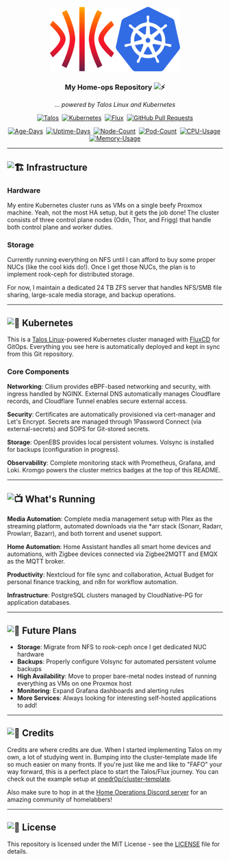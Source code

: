 <div align="center">
  <img src="./docs/assets/talos.svg" alt="Talos Linux logo" width="150" height="150">
  <img src="./docs/assets/kubernetes.png" alt="Kubernetes logo" width="150" height="150">
</div>

<div align="center">

### My Home-ops Repository <img src="https://fonts.gstatic.com/s/e/notoemoji/latest/1f4a5/512.gif" alt="⚡" width="16" height="16">

_... powered by Talos Linux and Kubernetes_

</div>

<div align="center">

[![Talos](https://img.shields.io/endpoint?url=https%3A%2F%2Fkromgo.altena.io%2Ftalos_version&style=for-the-badge&logo=talos&logoColor=white&color=blue&label=%20)](https://talos.dev)&nbsp;
[![Kubernetes](https://img.shields.io/endpoint?url=https%3A%2F%2Fkromgo.altena.io%2Fkubernetes_version&style=for-the-badge&logo=kubernetes&logoColor=white&color=blue&label=%20)](https://kubernetes.io)&nbsp;
[![Flux](https://img.shields.io/endpoint?url=https%3A%2F%2Fkromgo.altena.io%2Fflux_version&style=for-the-badge&logo=flux&logoColor=white&color=blue&label=%20)](https://fluxcd.io)&nbsp;
[![GitHub Pull Requests](https://img.shields.io/github/issues-pr/davealtena/homelab?logo=github&color=blue&logoColor=white&style=for-the-badge&label=%20)](https://github.com/davealtena/homelab/pulls)

</div>

<div align="center">

[![Age-Days](https://img.shields.io/endpoint?url=https%3A%2F%2Fkromgo.altena.io%2Fcluster_age_days&style=flat-square&label=Age)](https://github.com/kashalls/kromgo)&nbsp;
[![Uptime-Days](https://img.shields.io/endpoint?url=https%3A%2F%2Fkromgo.altena.io%2Fcluster_uptime_days&style=flat-square&label=Uptime)](https://github.com/kashalls/kromgo)&nbsp;
[![Node-Count](https://img.shields.io/endpoint?url=https%3A%2F%2Fkromgo.altena.io%2Fcluster_node_count&style=flat-square&label=Nodes)](https://github.com/kashalls/kromgo)&nbsp;
[![Pod-Count](https://img.shields.io/endpoint?url=https%3A%2F%2Fkromgo.altena.io%2Fcluster_pod_count&style=flat-square&label=Pods)](https://github.com/kashalls/kromgo)&nbsp;
[![CPU-Usage](https://img.shields.io/endpoint?url=https%3A%2F%2Fkromgo.altena.io%2Fcluster_cpu_usage&style=flat-square&label=CPU)](https://github.com/kashalls/kromgo)&nbsp;
[![Memory-Usage](https://img.shields.io/endpoint?url=https%3A%2F%2Fkromgo.altena.io%2Fcluster_memory_usage&style=flat-square&label=Memory)](https://github.com/kashalls/kromgo)

</div>

---

## <img src="https://fonts.gstatic.com/s/e/notoemoji/latest/1f3d7_fe0f/512.gif" alt="🏗️" width="20" height="20"> Infrastructure

### Hardware
My entire Kubernetes cluster runs as VMs on a single beefy Proxmox machine. Yeah, not the most HA setup, but it gets the job done! The cluster consists of three control plane nodes (Odin, Thor, and Frigg) that handle both control plane and worker duties.

### Storage
Currently running everything on NFS until I can afford to buy some proper NUCs (like the cool kids do!). Once I get those NUCs, the plan is to implement rook-ceph for distributed storage.

For now, I maintain a dedicated 24 TB ZFS server that handles NFS/SMB file sharing, large-scale media storage, and backup operations.

---

## <img src="https://fonts.gstatic.com/s/e/notoemoji/latest/1fa87/512.gif" alt="🪇" width="20" height="20"> Kubernetes

This is a [Talos Linux](https://www.talos.dev)-powered Kubernetes cluster managed with [FluxCD](https://fluxcd.io/) for GitOps. Everything you see here is automatically deployed and kept in sync from this Git repository.

### Core Components

**Networking**: Cilium provides eBPF-based networking and security, with ingress handled by NGINX. External DNS automatically manages Cloudflare records, and Cloudflare Tunnel enables secure external access.

**Security**: Certificates are automatically provisioned via cert-manager and Let's Encrypt. Secrets are managed through 1Password Connect (via external-secrets) and SOPS for Git-stored secrets.

**Storage**: OpenEBS provides local persistent volumes. Volsync is installed for backups (configuration in progress).

**Observability**: Complete monitoring stack with Prometheus, Grafana, and Loki. Kromgo powers the cluster metrics badges at the top of this README.

---

## <img src="https://fonts.gstatic.com/s/e/notoemoji/latest/1f4fa/512.gif" alt="📺" width="20" height="20"> What's Running

**Media Automation**: Complete media management setup with Plex as the streaming platform, automated downloads via the *arr stack (Sonarr, Radarr, Prowlarr, Bazarr), and both torrent and usenet support.

**Home Automation**: Home Assistant handles all smart home devices and automations, with Zigbee devices connected via Zigbee2MQTT and EMQX as the MQTT broker.

**Productivity**: Nextcloud for file sync and collaboration, Actual Budget for personal finance tracking, and n8n for workflow automation.

**Infrastructure**: PostgreSQL clusters managed by CloudNative-PG for application databases.

---

## <img src="https://fonts.gstatic.com/s/e/notoemoji/latest/1f680/512.gif" alt="🚀" width="20" height="20"> Future Plans

- **Storage**: Migrate from NFS to rook-ceph once I get dedicated NUC hardware
- **Backups**: Properly configure Volsync for automated persistent volume backups
- **High Availability**: Move to proper bare-metal nodes instead of running everything as VMs on one Proxmox host
- **Monitoring**: Expand Grafana dashboards and alerting rules
- **More Services**: Always looking for interesting self-hosted applications to add!

---

## <img src="https://fonts.gstatic.com/s/e/notoemoji/latest/1f38a/512.gif" alt="🎊" width="20" height="20"> Credits

Credits are where credits are due. When I started implementing Talos on my own, a lot of studying went in. Bumping into the cluster-template made life so much easier on many fronts. If you're just like me and like to "FAFO" your way forward, this is a perfect place to start the Talos/Flux journey. You can check out the example setup at [onedr0p/cluster-template](https://github.com/onedr0p/cluster-template).

Also make sure to hop in at the [Home Operations Discord server](https://discord.gg/home-operations) for an amazing community of homelabbers!

---

## <img src="https://fonts.gstatic.com/s/e/notoemoji/latest/1f4c4/512.gif" alt="📄" width="20" height="20"> License

This repository is licensed under the MIT License - see the [LICENSE](LICENSE) file for details.
